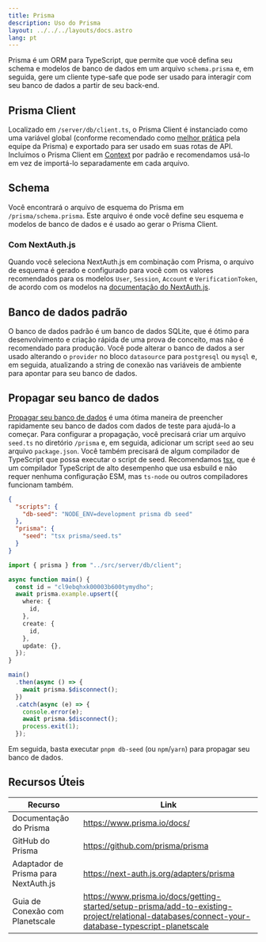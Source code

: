 ```yaml
---
title: Prisma
description: Uso do Prisma
layout: ../../../layouts/docs.astro
lang: pt
---
```


Prisma é um ORM para TypeScript, que permite que você defina seu schema e modelos de banco de dados em um arquivo `schema.prisma` e, em seguida, gere um cliente type-safe que pode ser usado para interagir com seu banco de dados a partir de seu back-end.

## Prisma Client

Localizado em `/server/db/client.ts`, o Prisma Client é instanciado como uma variável global (conforme recomendado como [melhor prática](https://www.prisma.io/docs/guides/database/troubleshooting-orm/help-articles/nextjs-prisma-client-dev-practices#problem) pela equipe da Prisma) e exportado para ser usado em suas rotas de API. Incluímos o Prisma Client em [Context](/en/usage/trpc#-serverapitrpcts) por padrão e recomendamos usá-lo em vez de importá-lo separadamente em cada arquivo.

## Schema

Você encontrará o arquivo de esquema do Prisma em `/prisma/schema.prisma`. Este arquivo é onde você define seu esquema e modelos de banco de dados e é usado ao gerar o Prisma Client.

### Com NextAuth.js

Quando você seleciona NextAuth.js em combinação com Prisma, o arquivo de esquema é gerado e configurado para você com os valores recomendados para os modelos `User`, `Session`, `Account` e `VerificationToken`, de acordo com os modelos na [documentação do NextAuth.js](https://next-auth.js.org/adapters/prisma).

## Banco de dados padrão

O banco de dados padrão é um banco de dados SQLite, que é ótimo para desenvolvimento e criação rápida de uma prova de conceito, mas não é recomendado para produção. Você pode alterar o banco de dados a ser usado alterando o `provider` no bloco `datasource` para `postgresql` ou `mysql` e, em seguida, atualizando a string de conexão nas variáveis de ambiente para apontar para seu banco de dados.

## Propagar seu banco de dados

[Propagar seu banco de dados](https://www.prisma.io/docs/guides/database/seed-database) é uma ótima maneira de preencher rapidamente seu banco de dados com dados de teste para ajudá-lo a começar. Para configurar a propagação, você precisará criar um arquivo `seed.ts` no diretório `/prisma` e, em seguida, adicionar um script `seed` ao seu arquivo `package.json`. Você também precisará de algum compilador de TypeScript que possa executar o script de seed. Recomendamos [tsx](https://github.com/esbuild-kit/tsx), que é um compilador TypeScript de alto desempenho que usa esbuild e não requer nenhuma configuração ESM, mas `ts-node` ou outros compiladores funcionam também.

```jsonc:package.json
{
  "scripts": {
    "db-seed": "NODE_ENV=development prisma db seed"
  },
  "prisma": {
    "seed": "tsx prisma/seed.ts"
  }
}
```

```ts:prisma/seed.ts
import { prisma } from "../src/server/db/client";

async function main() {
  const id = "cl9ebqhxk00003b600tymydho";
  await prisma.example.upsert({
    where: {
      id,
    },
    create: {
      id,
    },
    update: {},
  });
}

main()
  .then(async () => {
    await prisma.$disconnect();
  })
  .catch(async (e) => {
    console.error(e);
    await prisma.$disconnect();
    process.exit(1);
  });
```

Em seguida, basta executar `pnpm db-seed` (ou `npm`/`yarn`) para propagar seu banco de dados.

## Recursos Úteis

| Recurso                              | Link                                                                                                                                              |
| ------------------------------------ | ------------------------------------------------------------------------------------------------------------------------------------------------- |
| Documentação do Prisma               | https://www.prisma.io/docs/                                                                                                                       |
| GitHub do Prisma                     | https://github.com/prisma/prisma                                                                                                                  |
| Adaptador de Prisma para NextAuth.js | https://next-auth.js.org/adapters/prisma                                                                                                          |
| Guia de Conexão com Planetscale      | https://www.prisma.io/docs/getting-started/setup-prisma/add-to-existing-project/relational-databases/connect-your-database-typescript-planetscale |
